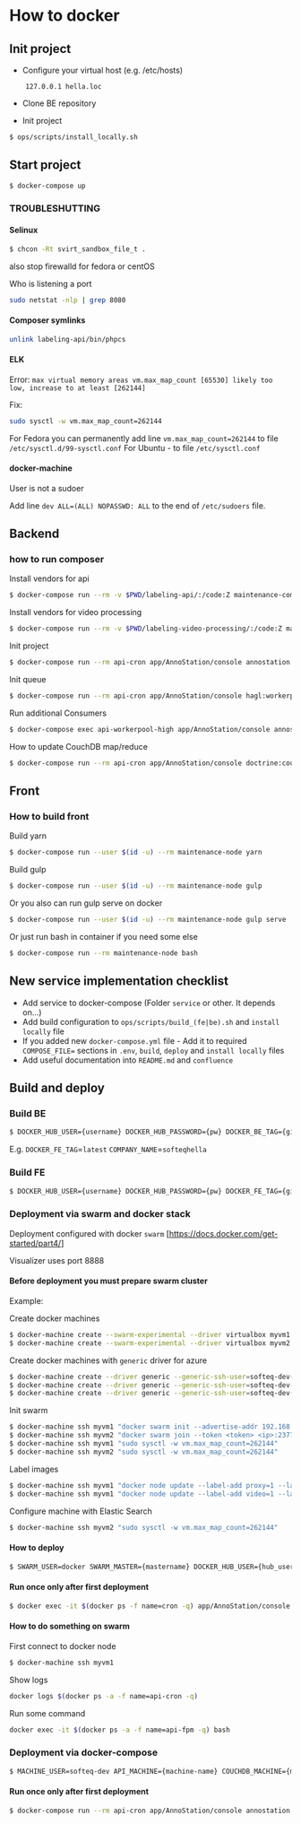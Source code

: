 # How to docker

## Init project

* Configure your virtual host (e.g. /etc/hosts)
```
    127.0.0.1 hella.loc
```

* Clone BE repository
 
* Init project

```bash
$ ops/scripts/install_locally.sh
```

## Start project

```bash
$ docker-compose up
```

### TROUBLESHUTTING

#### Selinux

```bash
$ chcon -Rt svirt_sandbox_file_t .
```

also stop firewalld for fedora or centOS

Who is listening a port
```bash
sudo netstat -nlp | grep 8080 
```

#### Composer symlinks  
```bash
unlink labeling-api/bin/phpcs
```

#### ELK

Error: `max virtual memory areas vm.max_map_count [65530] likely too low, increase to at least [262144]`

Fix:
```bash
sudo sysctl -w vm.max_map_count=262144
```
For Fedora you can permanently add line `vm.max_map_count=262144` to file `/etc/sysctl.d/99-sysctl.conf`
For Ubuntu - to file `/etc/sysctl.conf`


#### docker-machine
User is not a sudoer

Add line `dev ALL=(ALL) NOPASSWD: ALL` to the end of `/etc/sudoers` file.

## Backend

### how to run composer

Install vendors for api
```bash
$ docker-compose run --rm -v $PWD/labeling-api/:/code:Z maintenance-composer composer install
```
Install vendors for video processing
```bash
$ docker-compose run --rm -v $PWD/labeling-video-processing/:/code:Z maintenance-composer composer install
```

Init project
```bash
$ docker-compose run --rm api-cron app/AnnoStation/console annostation:init -v
```

Init queue
```bash
$ docker-compose run --rm api-cron app/AnnoStation/console hagl:workerpool:setup -v
```

Run additional Consumers
```bash
$ docker-compose exec api-workerpool-high app/AnnoStation/console annostation:workerpool:starter high &
```

How to update CouchDB map/reduce
```bash
$ docker-compose run --rm api-cron app/AnnoStation/console doctrine:couchdb:update-design-doc -v
```

## Front

### How to build front

Build yarn
```bash
$ docker-compose run --user $(id -u) --rm maintenance-node yarn
```

Build gulp
```bash
$ docker-compose run --user $(id -u) --rm maintenance-node gulp
```

Or you also can run gulp serve on docker
```bash
$ docker-compose run --user $(id -u) --rm maintenance-node gulp serve
```

Or just run bash in container if you need some else
```bash
$ docker-compose run --rm maintenance-node bash
```

## New service implementation checklist

* Add service to docker-compose (Folder `service` or other. It depends on...) 
* Add build configuration to `ops/scripts/build_(fe|be).sh` and `install locally` file
* If you added new `docker-compose.yml` file - Add it to required `COMPOSE_FILE=` sections in `.env`, `build`, `deploy` 
and `install locally` files
* Add useful documentation into `README.md` and `confluence`

## Build and deploy

### Build BE
```bash
$ DOCKER_HUB_USER={username} DOCKER_HUB_PASSWORD={pw} DOCKER_BE_TAG={git tag or branch name} COMPANY_NAME={username or company from dockerhub} ops/scripts/build_be.sh
```

E.g. `DOCKER_FE_TAG`=`latest` `COMPANY_NAME`=`softeqhella`    


### Build FE

```bash
$ DOCKER_HUB_USER={username} DOCKER_HUB_PASSWORD={pw} DOCKER_FE_TAG={git tag or branch name} COMPANY_NAME={username or company from dockerhub} ops/scripts/build_fe.sh
```

### Deployment via swarm and docker stack

Deployment configured with docker `swarm` [https://docs.docker.com/get-started/part4/]

Visualizer uses port 8888 

#### Before deployment you must prepare swarm cluster

Example:

Create docker machines
```bash
$ docker-machine create --swarm-experimental --driver virtualbox myvm1
$ docker-machine create --swarm-experimental --driver virtualbox myvm2
```

Create docker machines with `generic` driver for azure
```bash
$ docker-machine create --driver generic --generic-ssh-user=softeq-dev-hella --generic-ip-address=10.90.4.4 dev-proxy
$ docker-machine create --driver generic --generic-ssh-user=softeq-dev-hella --generic-ip-address=10.90.4.9 dev-api
$ docker-machine create --driver generic --generic-ssh-user=softeq-dev-hella --generic-ip-address=10.90.4.8 dev-video
``` 

Init swarm
```bash
$ docker-machine ssh myvm1 "docker swarm init --advertise-addr 192.168.99.101"
$ docker-machine ssh myvm2 "docker swarm join --token <token> <ip>:2377"
$ docker-machine ssh myvm1 "sudo sysctl -w vm.max_map_count=262144"
$ docker-machine ssh myvm2 "sudo sysctl -w vm.max_map_count=262144"
```

Label images
```bash
$ docker-machine ssh myvm1 "docker node update --label-add proxy=1 --label-add rmq=1 --label-add front=1 --label-add api_redis=1 --label-add api_db=1 --label-add api_cron=1 --label-add api_worker=1 --label-add api=1 myvm1"
$ docker-machine ssh myvm1 "docker node update --label-add video=1 --label-add elk=1 myvm2"
```

Configure machine with Elastic Search
```bash
$ docker-machine ssh myvm2 "sudo sysctl -w vm.max_map_count=262144"
```

#### How to deploy

```bash
$ SWARM_USER=docker SWARM_MASTER={mastername} DOCKER_HUB_USER={hub_user} DOCKER_HUB_PASSWORD={pass} DOCKER_FE_TAG={tag} DOCKER_BE_TAG={tag} COMPANY_NAME=softeqhaglannostation ops/scripts/deploy_swarm.sh
```

#### Run once only after first deployment
```bash
$ docker exec -it $(docker ps -f name=cron -q) app/AnnoStation/console annostation:init -v
```

#### How to do something on swarm

First connect to docker node
```bash
$ docker-machine ssh myvm1
```

Show logs
```bash
docker logs $(docker ps -a -f name=api-cron -q)
```

Run some command 
```bash
docker exec -it $(docker ps -a -f name=api-fpm -q) bash
```


### Deployment via docker-compose

```bash
$ MACHINE_USER=softeq-dev API_MACHINE={machine-name} COUCHDB_MACHINE={machine-name} VIDEO_MACHINE={machine-name} MONITORING_MACHINE={machine-name} DOCKER_HUB_USER={hub_user} DOCKER_HUB_PASSWORD={pass} DOCKER_FE_TAG={tag} DOCKER_BE_TAG={tag} COMPANY_NAME=softeqhaglannostation ops/scripts/deploy_compose.sh
```

#### Run once only after first deployment
```bash
$ docker-compose run --rm api-cron app/AnnoStation/console annostation:init -v
```
